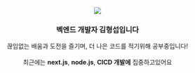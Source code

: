 
<div align=center>
  <img src="https://capsule-render.vercel.app/api?type=waving&color=auto&height=300&section=header&text=반가워요%20!&fontSize=90" />


  
  <h3>벡엔드 개발자 김형섭입니다</h3>
  <span>끊임없는 배움과 도전을 즐기며, 더 나은 코드를 적기위해 공부중입니다!</span><br><br>
  <span>최근에는 <strong>next.js</strong>, <strong>node.js</strong>, <strong>CICD 개발에</strong> 집중하고있어요 </span>
</div>
